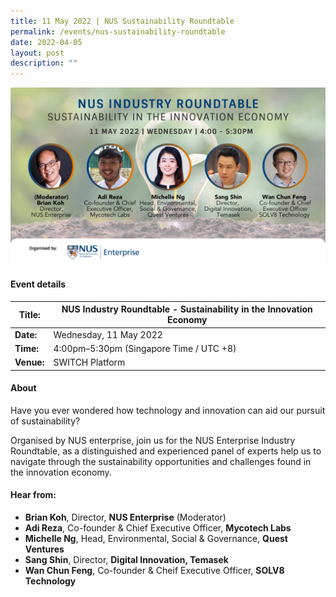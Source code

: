 ```yaml
---
title: 11 May 2022 | NUS Sustainability Roundtable
permalink: /events/nus-sustainability-roundtable
date: 2022-04-05
layout: post
description: ""
---
```

![NUS Industry Roundtable - Sustainability in the Innovation Economy](/images/NUS%20Sustainability%20Roundtable.png)
#### Event details


| **Title:** | NUS Industry Roundtable - Sustainability in the Innovation Economy |
| -------- | -------- |
|**Date:** | Wednesday, 11 May 2022 
| **Time:**    | 4:00pm–5:30pm (Singapore Time / UTC +8) |
|**Venue:** | SWITCH Platform 


#### About

Have you ever wondered how technology and innovation can aid our pursuit of sustainability?

Organised by NUS enterprise, join us for the NUS Enterprise Industry Roundtable, as a distinguished and experienced panel of experts help us to navigate through the sustainability opportunities and challenges found in the innovation economy.

#### Hear from:


* **Brian Koh**,  Director,  **NUS Enterprise** (Moderator)
* **Adi Reza**, Co-founder & Chief Executive Officer, **Mycotech Labs**
* **Michelle Ng**, Head, Environmental, Social & Governance, **Quest Ventures** 
* **Sang Shin**, Director, **Digital Innovation, Temasek**
* **Wan Chun Feng**, Co-founder & Cheif Executive Officer, **SOLV8 Technology**